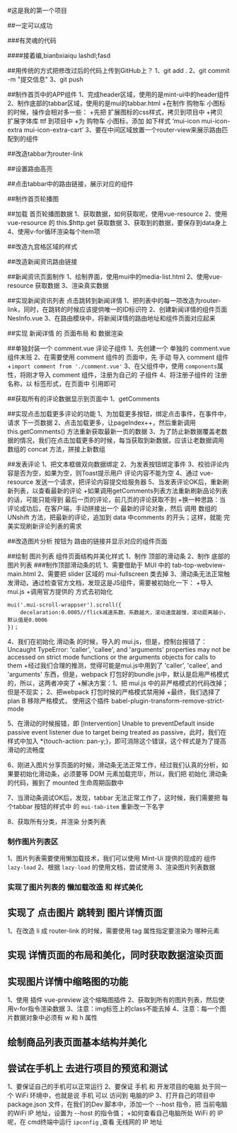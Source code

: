 #这是我的第一个项目

##一定可以成功

###有灵魂的代码

####接着编,bianbxiaiqu lashdl;fasd

##用传统的方式把修改过后的代码上传到GitHub上？
1、git add .
2、git commit -m "提交信息"
3、git push


##制作首页中的APP组件
1、完成header区域，使用的是mint-ui中的header组件
2、制作底部的tabbar区域，使用的是mui的tabbar.html
 +在制作 购物车 小图标的时候，操作会相对多一些：
 +先把 扩展图标的css样式，拷贝到项目中
 +拷贝 扩展字体库 ttf 到项目中
 +为 购物车 小图标，添加 如下样式 ‘mui-icon mui-icon-extra mui-icon-extra-cart’
3、要在中间区域放置一个router-view来展示路由匹配到的组件

##改造tabbar为router-link

##设置路由高亮

##点击tabbar中的路由链接，展示对应的组件

##制作首页轮播图

##加载 首页轮播图数据
1、获取数据，如何获取呢，使用vue-resource
2、使用vue-resource 的 this.$http.get 获取数据
3、获取到的数据，要保存到data身上
4、使用v-for循环渲染每个item项

##改造九宫格区域的样式

##改造新闻资讯路由链接

##新闻资讯页面制作
1、绘制界面，使用mui中的media-list.html
2、使用vue-resource 获取数据
3、渲染真实数据

##实现新闻资讯列表 点击跳转到新闻详情
1、把列表中的每一项改造为router-link，同时，在跳转的时候应该提供唯一的ID标识符
2、创建新闻详情的组件页面 NesInfo.vue
3、在路由模块中，将新闻详情的路由地址和组件页面对应起来

##实现 新闻详情 的 页面布局 和 数据渲染

##单独封装一个 comment.vue 评论子组件
1、先创建一个 单独的 comment.vue 组件末班
2、在需要使用 comment 组件的 页面中，先 手动 导入 comment 组件
 +`import comment from './comment.vue'`
3、在父组件中，使用 `components`属性，将刚才导入 comment 组件，注册为自己的 子组件
4、将注册子组件的 注册名称，以 标签形式，在页面中 引用即可

##获取所有的评论数据显示到页面中
1、getComments

##实现点击加载更多评论的功能
1、为加载更多按钮，绑定点击事件，在事件中，请求 下一页数据
2、点击加载更多，让pageIndex++，然后重新调用 this.getComments() 方法重新获取最新一页的数据
3、为了防止新数据覆盖老数据的情况，我们在点击加载更多的时候，每当获取到新数据，应该让老数据调用 数组的 concat 方法，拼接上新数组

##发表评论
1、把文本框做双向数据绑定
2、为发表按钮绑定事件
3、校验评论内容是否为空，如果为空，则Toast提示用户 评论内容不能为空
4、通过 vue-resource 发送一个请求，把评论内容提交给服务器
5、当发表评论OK后，重新刷新列表，以查看最新的评论
 +如果调用getComments列表方法重新刷新品论列表的话，可能只能得到 最后一页的评论，前几页的评论获取不到
 +换一种思路：当评论成功后，在客户端，手动拼接出一个 最新的评论对象，然后 调用 数组的 UNshift 方法，把最新的评论，追加到 data 中comments 的开头；这样，就能 完美实现刷新评论列表的需求

##改造图片分析 按钮为 路由的链接并显示对应的组件页面

##绘制 图片列表 组件页面结构并美化样式
1、制作 顶部的滑动条
2、制作 底部的图片列表
###制作顶部滑动条的坑
1、需要借助于 MUI 中的 tab-top-webview-main.html
2、需要把 slider 区域的 mui-fullscreen 类去掉
3、滑动条无法正常触发滑动，通过检查官方文档，发现这是JS组件，需要被初始化一下：
 +导入 mui.js
 +调用官方提供的 方式去初始化
 ```
 mui('.mui-scroll-wrappser').scroll({
     decelaration:0.0005//flick减速系数，系数越大，滚动速度越慢，滚动距离越小，默认值是0.0006
 })；

 ```
4、我们在初始化 滑动条 的时候，导入的 mui.js，但是，控制台报错了：Uncaught TypeError: 'caller', 'callee', and 'arguments' properties may not be accessed on strict mode functions or the arguments objects for calls to them
 +经过我们合理的推测，觉得可能是mui.js中用到了 'caller', 'callee', and 'arguments' 东西，但是，webpack 打包好的bundle.js中，默认是启用严格模式的，所以，这两者冲突了
 +解决方案：1、把 mui.js 中的非严格模式的代码改掉；但是不现实；
           2、把webpack 打包时候的严格模式禁用掉
 +最终，我们选择了 plan B 移除严格模式， 使用这个插件
 babel-plugin-transform-remove-strict-mode

5、在滑动的时候报错，即 [Intervention] Unable to preventDefault inside passive event listener due to target being treated as passive，此时，我们在样式中加入 *{touch-action: pan-y;}，即可消除这个错误，这个样式是为了提高滑动的流畅度

6、刚进入图片分享页面的时候，滑动条无法正常工作，经过我们认真的分析，如果要初始化滑动条，必须要等 DOM 元素加载完毕，所以，我们把 初始化 滑动条 的代码，搬到了 mounted 生命周期函数中

7、当滑动条调试OK后，发现，tabbar 无法正常工作了，这时候，我们需要把 每个tabbar 按钮的样式中 的 `mui-tab-item` 重新改一下名字

8、获取所有分类，并渲染 分类列表

### 制作图片列表区
1、图片列表需要使用懒加载技术，我们可以使用 Mint-Ui 提供的现成的 组件 `lazy-load`
2、根据 `lazy-load` 的使用文档，尝试使用
3、渲染图片列表数据

### 实现了图片列表的 懒加载改造 和 样式美化

## 实现了 点击图片 跳转到 图片详情页面
1、在改造 li 成 router-link 的时候，需要使用 tag 属性指定要渲染为 哪种元素

## 实现 详情页面的布局和美化，同时获取数据渲染页面

## 实现图片详情中缩略图的功能
1、使用 插件 vue-preview 这个缩略图插件
2、获取到所有的图片列表，然后使用v-for指令渲染数据
3、注意：img标签上的class不能去掉
4、注意：每一个图片数据对象中必须有 w 和 h 属性

## 绘制商品列表页面基本结构并美化

## 尝试在手机上 去进行项目的预览和测试
1、要保证自己的手机可以正常运行
2、要保证 手机 和 开发项目的电脑 处于同一个 WiFi 环境中，也就是说 手机 可以 访问到 电脑的IP
3、打开自己的项目中package.json 文件，在我们的Dev 脚本中，添加一个 --host 指令，把 当前电脑的WiFi IP 地址，设置为 --host 的指令值；
 +如何查看自己电脑所处 WiFi 的 IP 呢，在 cmd终端中运行 `ipconfig` ,查看 无线网的 IP 地址